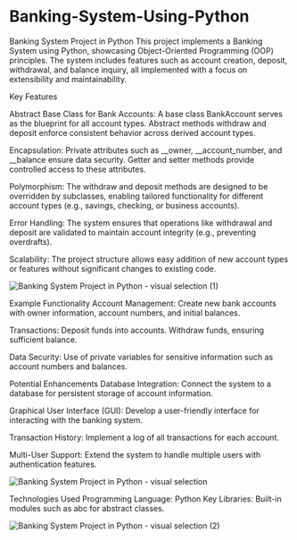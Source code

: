 # Banking-System-Using-Python

Banking System Project in Python
This project implements a Banking System using Python, showcasing Object-Oriented Programming (OOP) principles. The system includes features such as account creation, deposit, withdrawal, and balance inquiry, all implemented with a focus on extensibility and maintainability.

Key Features

Abstract Base Class for Bank Accounts:
    A base class BankAccount serves as the blueprint for all account types.
    Abstract methods withdraw and deposit enforce consistent behavior across derived account types.
    
Encapsulation:
    Private attributes such as __owner, __account_number, and __balance ensure data security.
    Getter and setter methods provide controlled access to these attributes.
    
Polymorphism:
    The withdraw and deposit methods are designed to be overridden by subclasses, enabling tailored functionality for different account types (e.g., savings, checking, or business accounts).
    
Error Handling:
    The system ensures that operations like withdrawal and deposit are validated to maintain account integrity (e.g., preventing overdrafts).
    
Scalability:
    The project structure allows easy addition of new account types or features without significant changes to existing code.


![Banking System Project in Python - visual selection (1)](https://github.com/user-attachments/assets/6c756ce9-b58e-4feb-abc4-ff5f538c9c36)

    
Example Functionality
Account Management:
Create new bank accounts with owner information, account numbers, and initial balances.

Transactions:
Deposit funds into accounts.
Withdraw funds, ensuring sufficient balance.

Data Security:
Use of private variables for sensitive information such as account numbers and balances.


Potential Enhancements
Database Integration:
Connect the system to a database for persistent storage of account information.

Graphical User Interface (GUI):
Develop a user-friendly interface for interacting with the banking system.

Transaction History:
Implement a log of all transactions for each account.

Multi-User Support:
Extend the system to handle multiple users with authentication features.

![Banking System Project in Python - visual selection](https://github.com/user-attachments/assets/a2469efd-1176-44ce-8640-94aceb759d39)


Technologies Used
    Programming Language: Python
    Key Libraries: Built-in modules such as abc for abstract classes.


![Banking System Project in Python - visual selection (2)](https://github.com/user-attachments/assets/cc2cbaf0-07b2-41fe-b5c6-e3758fff5363)
